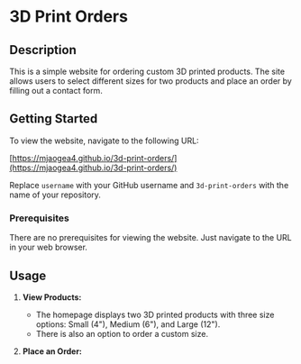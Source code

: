 # 3D Print Orders

## Description

This is a simple website for ordering custom 3D printed products. The site allows users to select different sizes for two products and place an order by filling out a contact form.

## Getting Started

To view the website, navigate to the following URL:

[https://mjaogea4.github.io/3d-print-orders/](https://mjaogea4.github.io/3d-print-orders/)

Replace `username` with your GitHub username and `3d-print-orders` with the name of your repository.

### Prerequisites

There are no prerequisites for viewing the website. Just navigate to the URL in your web browser.

## Usage

1. **View Products:**
   - The homepage displays two 3D printed products with three size options: Small (4"), Medium (6"), and Large (12").
   - There is also an option to order a custom size.

2. **Place an Order:**
  
